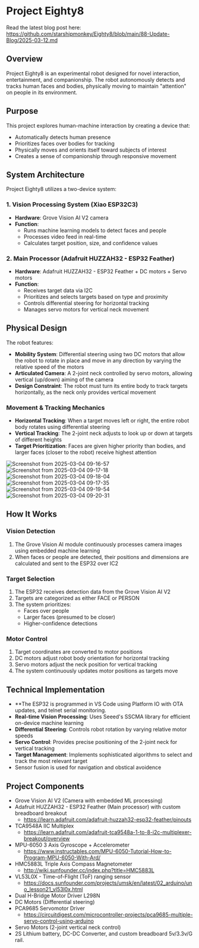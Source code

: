 # Project Eighty8

Read the latest blog post here: https://github.com/starshipmonkey/Eighty8/blob/main/88-Update-Blog/2025-03-12.md

## Overview
Project Eighty8 is an experimental robot designed for novel interaction, entertainment, and companionship. The robot autonomously detects and tracks human faces and bodies, physically moving to maintain "attention" on people in its environment.

## Purpose
This project explores human-machine interaction by creating a device that:
- Automatically detects human presence
- Prioritizes faces over bodies for tracking
- Physically moves and orients itself toward subjects of interest
- Creates a sense of companionship through responsive movement

## System Architecture
Project Eighty8 utilizes a two-device system:

### 1. Vision Processing System (Xiao ESP32C3)
- **Hardware**: Grove Vision AI V2 camera
- **Function**: 
  - Runs machine learning models to detect faces and people
  - Processes video feed in real-time
  - Calculates target position, size, and confidence values

### 2. Main Processor (Adafruit HUZZAH32 - ESP32 Feather)
- **Hardware**: Adafruit HUZZAH32 - ESP32 Feather + DC motors + Servo motors
- **Function**:
  - Receives target data via I2C
  - Prioritizes and selects targets based on type and proximity
  - Controls differential steering for horizontal tracking
  - Manages servo motors for vertical neck movement

## Physical Design

The robot features:

- **Mobility System**: Differential steering using two DC motors that allow the robot to rotate in place and move in any direction by varying the relative speed of the motors
- **Articulated Camera**: A 2-joint neck controlled by servo motors, allowing vertical (up/down) aiming of the camera
- **Design Constraint**: The robot must turn its entire body to track targets horizontally, as the neck only provides vertical movement

### Movement & Tracking Mechanics
- **Horizontal Tracking**: When a target moves left or right, the entire robot body rotates using differential steering
- **Vertical Tracking**: The 2-joint neck adjusts to look up or down at targets of different heights
- **Target Prioritization**: Faces are given higher priority than bodies, and larger faces (closer to the robot) receive highest attention

![Screenshot from 2025-03-04 09-16-57](https://github.com/user-attachments/assets/939131a4-f4ea-44aa-b6f4-9f3b496a7ded)
![Screenshot from 2025-03-04 09-17-18](https://github.com/user-attachments/assets/d99ccf16-1747-488a-a5f1-613c7ad502d0)
![Screenshot from 2025-03-04 09-18-04](https://github.com/user-attachments/assets/f45adf84-0d1f-488a-84a3-8853af41180c)
![Screenshot from 2025-03-04 09-17-35](https://github.com/user-attachments/assets/70de6219-a047-4b6f-a827-abcfe1df7301)
![Screenshot from 2025-03-04 09-19-54](https://github.com/user-attachments/assets/8438ab42-3f1d-4edc-ba41-da7b7336b5c8)
![Screenshot from 2025-03-04 09-20-31](https://github.com/user-attachments/assets/d51c4f98-3f8d-4edf-a049-5b78a21bb0f2)

## How It Works

### Vision Detection
1. The Grove Vision AI module continuously processes camera images using embedded machine learning
2. When faces or people are detected, their positions and dimensions are calculated and sent to the ESP32 over IC2

### Target Selection
1. The ESP32 receives detection data from the Grove Vision AI V2
2. Targets are categorized as either FACE or PERSON
3. The system prioritizes:
   - Faces over people
   - Larger faces (presumed to be closer)
   - Higher-confidence detections

### Motor Control
1. Target coordinates are converted to motor positions
2. DC motors adjust robot body orientation for horizontal tracking
3. Servo motors adjust the neck position for vertical tracking
4. The system continuously updates motor positions as targets move

## Technical Implementation

- **The ESP32 is programmed in VS Code using Platform IO with OTA updates, and telnet serial monitoring.
- **Real-time Vision Processing**: Uses Seeed's SSCMA library for efficient on-device machine learning
- **Differential Steering**: Controls robot rotation by varying relative motor speeds
- **Servo Control**: Provides precise positioning of the 2-joint neck for vertical tracking
- **Target Management**: Implements sophisticated algorithms to select and track the most relevant target
- Sensor fusion is used for navigation and obstical avoidence

## Project Components
- Grove Vision AI V2 (Camera with embedded ML processing)
- Adafruit HUZZAH32 - ESP32 Feather (Main processor) with custom breadboard breakout
  - https://learn.adafruit.com/adafruit-huzzah32-esp32-feather/pinouts
- TCA9548A IIC Multiplex
  - https://learn.adafruit.com/adafruit-tca9548a-1-to-8-i2c-multiplexer-breakout/overview
- MPU-6050 3 Axis Gyroscope + Accelerometer
  - https://www.instructables.com/MPU-6050-Tutorial-How-to-Program-MPU-6050-With-Ard/
- HMC5883L Triple Axis Compass Magnetometer
  - http://wiki.sunfounder.cc/index.php?title=HMC5883L
- VL53L0X - Time-of-Flight (ToF) ranging sensor
  - https://docs.sunfounder.com/projects/umsk/en/latest/02_arduino/uno_lesson21_vl53l0x.html
- Dual H-Bridge Motor Driver L298N
- DC Motors (Differential steering)
- PCA9685 Servomotor Driver
  - https://circuitdigest.com/microcontroller-projects/pca9685-multiple-servo-control-using-arduino
- Servo Motors (2-joint vertical neck control)
- 2S Lithium battery, DC-DC Converter, and custom breadboard 5v/3.3v/G rail.

